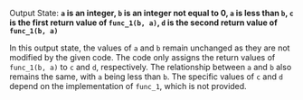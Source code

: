 Output State: **`a` is an integer, `b` is an integer not equal to 0, `a` is less than `b`, `c` is the first return value of `func_1(b, a)`, `d` is the second return value of `func_1(b, a)`**

In this output state, the values of `a` and `b` remain unchanged as they are not modified by the given code. The code only assigns the return values of `func_1(b, a)` to `c` and `d`, respectively. The relationship between `a` and `b` also remains the same, with `a` being less than `b`. The specific values of `c` and `d` depend on the implementation of `func_1`, which is not provided.